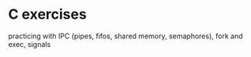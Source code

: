 # C exercises
practicing with IPC (pipes, fifos, shared memory, semaphores), fork and exec, signals
